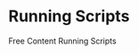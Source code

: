# Running Scripts

<ResourceGroupTitle>Free Content</ResourceGroupTitle>
<BadgeLink colorScheme='blue' badgeText='Official Website' href='https://docs.npmjs.com/downloading-and-installing-packages-locally'>Running Scripts</BadgeLink>
